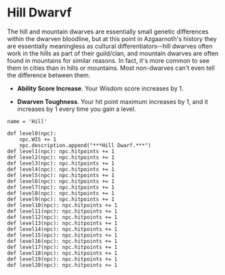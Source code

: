 # Hill Dwarvf
The hill and mountain dwarves are essentially small genetic differences within the dwarven bloodline, but at this point in Azgaarnoth's history they are essentially meaningless as cultural differentiators--hill dwarves often work in the hills as part of their guild/clan, and mountain dwarves are often found in mountains for similar reasons. In fact, it's more common to see them in cities than in hills or mountains. Most non-dwarves can't even tell the difference between them.

* **Ability Score Increase**. Your Wisdom score increases by 1.

* **Dwarven Toughness**. Your hit point maximum increases by 1, and it increases by 1 every time you gain a level.

```
name = 'Hill'

def level0(npc): 
    npc.WIS += 1
    npc.description.append("***Hill Dwarf.***")
def level1(npc): npc.hitpoints += 1
def level2(npc): npc.hitpoints += 1
def level3(npc): npc.hitpoints += 1
def level4(npc): npc.hitpoints += 1
def level5(npc): npc.hitpoints += 1
def level6(npc): npc.hitpoints += 1
def level7(npc): npc.hitpoints += 1
def level8(npc): npc.hitpoints += 1
def level9(npc): npc.hitpoints += 1
def level10(npc): npc.hitpoints += 1
def level11(npc): npc.hitpoints += 1
def level12(npc): npc.hitpoints += 1
def level13(npc): npc.hitpoints += 1
def level14(npc): npc.hitpoints += 1
def level15(npc): npc.hitpoints += 1
def level16(npc): npc.hitpoints += 1
def level17(npc): npc.hitpoints += 1
def level18(npc): npc.hitpoints += 1
def level19(npc): npc.hitpoints += 1
def level20(npc): npc.hitpoints += 1
```
